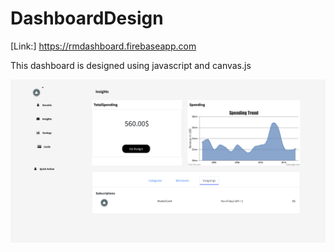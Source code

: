 # DashboardDesign
[Link:] https://rmdashboard.firebaseapp.com

This dashboard is designed using javascript and canvas.js 

<img src = "Dashboard.png">
